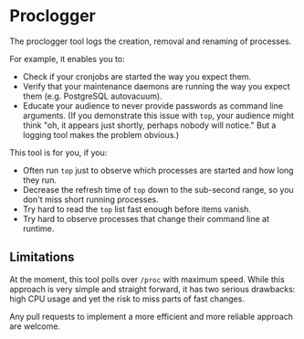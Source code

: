 # Proclogger

The proclogger tool logs the creation, removal and renaming of processes.

For example, it enables you to:

* Check if your cronjobs are started the way you expect them.
* Verify that your maintenance daemons are running the way you expect them (e.g. PostgreSQL autovacuum).
* Educate your audience to never provide passwords as command line arguments.  (If you demonstrate this issue with `top`, your audience might think "oh, it appears just shortly, perhaps nobody will notice."  But a logging tool makes the problem obvious.)

This tool is for you, if you:

* Often run `top` just to observe which processes are started and how long they run.
* Decrease the refresh time of `top` down to the sub-second range, so you don't miss short running processes.
* Try hard to read the `top` list fast enough before items vanish.
* Try hard to observe processes that change their command line at runtime.

## Limitations

At the moment, this tool polls over `/proc` with maximum speed.  While this approach is very simple and straight forward, it has two serious drawbacks: high CPU usage and yet the risk to miss parts of fast changes.

Any pull requests to implement a more efficient and more reliable approach are welcome.

